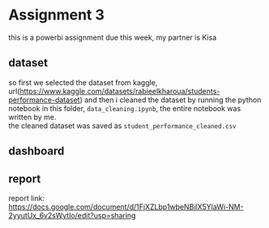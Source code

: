 # Assignment 3
this is a powerbi assignment due this week, my partner is Kisa

## dataset
so first we selected the dataset from kaggle, url(https://www.kaggle.com/datasets/rabieelkharoua/students-performance-dataset) and then i cleaned the dataset by running the python notebook in this folder, `data_cleaning.ipynb`, the entire notebook was written by me.   
the cleaned dataset was saved as `student_performance_cleaned.csv`

## dashboard

## report
report link: https://docs.google.com/document/d/1FjXZLbp1wbeNBilX5YlaWi-NM-2yyutUx_6v2sWytIo/edit?usp=sharing
